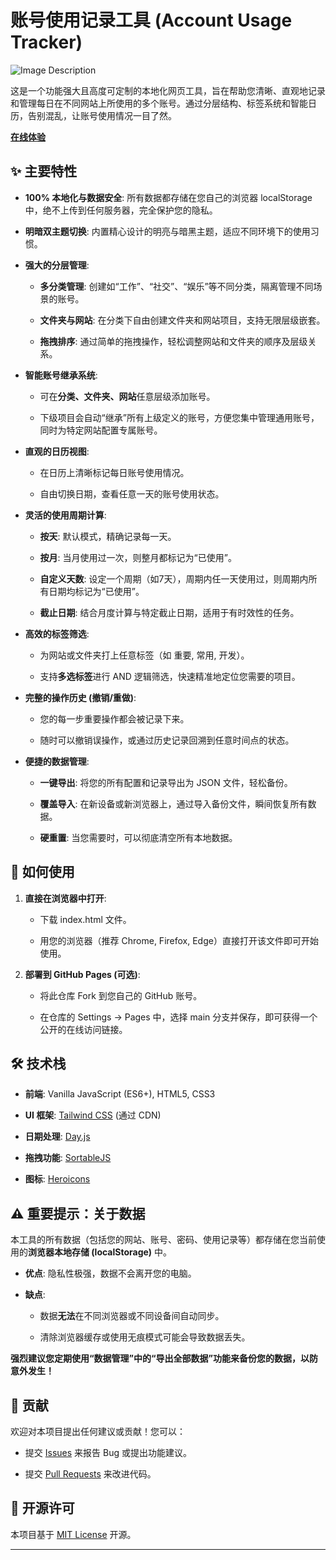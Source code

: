 # 账号使用记录工具 (Account Usage Tracker)


![Image Description](https://i.imghippo.com/files/iWot4595ZnM.png)



这是一个功能强大且高度可定制的本地化网页工具，旨在帮助您清晰、直观地记录和管理每日在不同网站上所使用的多个账号。通过分层结构、标签系统和智能日历，告别混乱，让账号使用情况一目了然。

**[在线体验 ](https://www.aceko007.top)** 

## ✨ 主要特性

* **100% 本地化与数据安全**: 所有数据都存储在您自己的浏览器 localStorage 中，绝不上传到任何服务器，完全保护您的隐私。

* **明暗双主题切换**: 内置精心设计的明亮与暗黑主题，适应不同环境下的使用习惯。

* **强大的分层管理**:

  * **多分类管理**: 创建如“工作”、“社交”、“娱乐”等不同分类，隔离管理不同场景的账号。

  * **文件夹与网站**: 在分类下自由创建文件夹和网站项目，支持无限层级嵌套。

  * **拖拽排序**: 通过简单的拖拽操作，轻松调整网站和文件夹的顺序及层级关系。

* **智能账号继承系统**:

  * 可在**分类、文件夹、网站**任意层级添加账号。

  * 下级项目会自动“继承”所有上级定义的账号，方便您集中管理通用账号，同时为特定网站配置专属账号。

* **直观的日历视图**:

  * 在日历上清晰标记每日账号使用情况。

  * 自由切换日期，查看任意一天的账号使用状态。

* **灵活的使用周期计算**:

  * **按天**: 默认模式，精确记录每一天。

  * **按月**: 当月使用过一次，则整月都标记为“已使用”。

  * **自定义天数**: 设定一个周期（如7天），周期内任一天使用过，则周期内所有日期均标记为“已使用”。

  * **截止日期**: 结合月度计算与特定截止日期，适用于有时效性的任务。

* **高效的标签筛选**:

  * 为网站或文件夹打上任意标签（如 重要, 常用, 开发）。

  * 支持**多选标签**进行 AND 逻辑筛选，快速精准地定位您需要的项目。

* **完整的操作历史 (撤销/重做)**:

  * 您的每一步重要操作都会被记录下来。

  * 随时可以撤销误操作，或通过历史记录回溯到任意时间点的状态。

* **便捷的数据管理**:

  * **一键导出**: 将您的所有配置和记录导出为 JSON 文件，轻松备份。

  * **覆盖导入**: 在新设备或新浏览器上，通过导入备份文件，瞬间恢复所有数据。

  * **硬重置**: 当您需要时，可以彻底清空所有本地数据。

## 🚀 如何使用

1. **直接在浏览器中打开**:

   * 下载 index.html 文件。

   * 用您的浏览器（推荐 Chrome, Firefox, Edge）直接打开该文件即可开始使用。

2. **部署到 GitHub Pages (可选)**:

   * 将此仓库 Fork 到您自己的 GitHub 账号。

   * 在仓库的 Settings -> Pages 中，选择 main 分支并保存，即可获得一个公开的在线访问链接。

## 🛠️ 技术栈

* **前端**: Vanilla JavaScript (ES6+), HTML5, CSS3

* **UI 框架**: [Tailwind CSS](https://www.google.com/url?sa=E\&q=https%3A%2F%2Ftailwindcss.com%2F) (通过 CDN)

* **日期处理**: [Day.js](https://www.google.com/url?sa=E\&q=https%3A%2F%2Fday.js.org%2F)

* **拖拽功能**: [SortableJS](https://www.google.com/url?sa=E\&q=https%3A%2F%2Fgithub.com%2FSortableJS%2FSortable)

* **图标**: [Heroicons](https://www.google.com/url?sa=E\&q=https%3A%2F%2Fheroicons.com%2F)

## ⚠️ 重要提示：关于数据

本工具的所有数据（包括您的网站、账号、密码、使用记录等）都存储在您当前使用的**浏览器本地存储 (localStorage)** 中。

* **优点**: 隐私性极强，数据不会离开您的电脑。

* **缺点**:

  * 数据**无法**在不同浏览器或不同设备间自动同步。

  * 清除浏览器缓存或使用无痕模式可能会导致数据丢失。

**强烈建议您定期使用“数据管理”中的“导出全部数据”功能来备份您的数据，以防意外发生！**

## 🤝 贡献

欢迎对本项目提出任何建议或贡献！您可以：

* 提交 [Issues](https://www.google.com/url?sa=E\&q=https%3A%2F%2Fgithub.com%2Fyour-username%2Fyour-repo%2Fissues) 来报告 Bug 或提出功能建议。

* 提交 [Pull Requests](https://www.google.com/url?sa=E\&q=https%3A%2F%2Fgithub.com%2Fyour-username%2Fyour-repo%2Fpulls) 来改进代码。

## 📄 开源许可

本项目基于 [MIT License](https://www.google.com/url?sa=E\&q=LICENSE) 开源。

- - -
